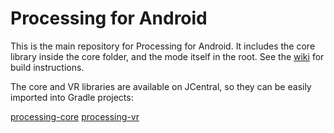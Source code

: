 Processing for Android
======================

This is the main repository for Processing for Android. It includes the core library inside the core folder, and the mode itself in the root. See the [wiki](https://github.com/processing/processing-android/wiki) for build instructions.

The core and VR libraries are available on JCentral, so they can be easily imported
into Gradle projects:

[processing-core](https://bintray.com/p5android/processing-android/processing-core)
[processing-vr](https://bintray.com/p5android/processing-android/processing-vr)


